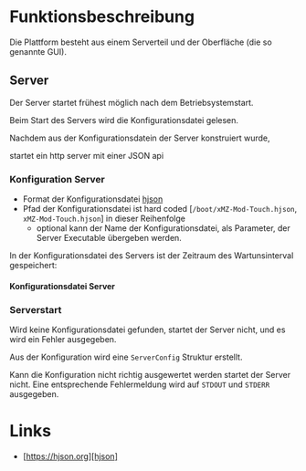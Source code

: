 # Funktionsbeschreibung

Die Plattform besteht aus einem Serverteil und der Oberfläche (die so genannte
GUI).


## Server
[Server]: #server

Der Server startet frühest möglich nach dem Betriebsystemstart.

Beim Start des Servers wird die Konfigurationsdatei gelesen.

Nachdem aus der Konfigurationsdatein der Server konstruiert wurde,

startet ein http server mit einer JSON api


### Konfiguration Server
[Konfiguration Server]: #konfiguration-server

- Format der Konfigurationsdatei [hjson][hjson]
- Pfad der Konfigurationsdatei ist hard coded [`/boot/xMZ-Mod-Touch.hjson`, `xMZ-Mod-Touch.hjson`] in dieser Reihenfolge
  - optional kann der Name der Konfigurationsdatei, als Parameter, der Server Executable übergeben werden.

In der Konfigurationsdatei des Servers ist der Zeitraum des Wartunsinterval
gespeichert:


#### Konfigurationsdatei Server
[Konfigurationsdatei Server]: #konfigurationsdatei-server


### Serverstart
[Serverstart]: #serverstart

Wird keine Konfigurationsdatei gefunden, startet der Server nicht, und es wird
ein Fehler ausgegeben.

Aus der Konfiguration wird eine `ServerConfig` Struktur erstellt.

Kann die Konfiguration nicht richtig ausgewertet werden startet der Server nicht.
Eine entsprechende Fehlermeldung wird auf `STDOUT` und `STDERR` ausgegeben.


# Links
[Links]: #links

- [https://hjson.org][hjson]


[hjson]: https://hjson.org/
